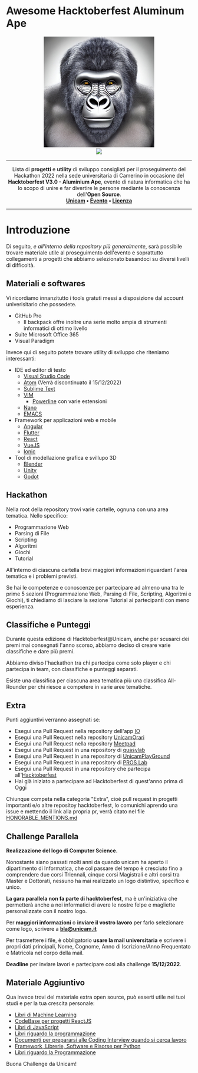 # Awesome Hacktoberfest Aluminum Ape
<p align="center">
  <img src=".github/img/output.jpg" height="300">
  <br>
  <img src="https://raw.githubusercontent.com/sindresorhus/awesome/main/media/badge-flat.svg">
</p>

---

<p align="center">
  Lista di <b>progetti</b> e <b>utility</b> di sviluppo consigliati per il proseguimento del Hackathon 2022 nella sede universitaria di Camerino in occasione del <b>Hacktoberfest V3.0 - Aluminium Ape</b>, evento di natura informatica che ha lo scopo di unire e far divertire le persone mediante la conoscenza dell'<b>Open Source</b>.  
  <br>
  <b>
      <a href="https://www.unicam.it/">Unicam</a> • 
      <a href="https://hacktoberfest.com/">Evento</a> • 
      <a href="https://it.wikipedia.org/wiki/Licenza_MIT">Licenza</a>
  </b>
</p>

---

Introduzione
====

Di seguito, *e all'interno della repository più generalmente*, sarà possibile trovare materiale utile al proseguimento dell'evento e soprattutto collegamenti a progetti che abbiamo selezionato basandoci su diversi livelli di difficoltà.


Materiali e softwares
---
Vi ricordiamo innanzitutto i tools gratuti messi a disposizione dal account univerisitario che possedete.

* GitHub Pro
   * Il backpack offre inoltre una serie molto ampia di strumenti informatici di ottimo livello
* Suite Microsoft Office 365
* Visual Paradigm

Invece qui di seguito potete trovare utility di sviluppo che riteniamo interessanti:

* IDE ed editor di testo
  * [Visual Studio Code](https://github.com/microsoft/vscode)
  * [Atom](https://github.com/atom) (Verrà discontinuato il 15/12/2022)
  * [Sublime Text](https://www.sublimetext.com/)
  * [VIM](https://www.vim.org/)
    * [Powerline](https://www.vim.org/) con varie estensioni
  * [Nano](https://www.vim.org/)
  * [EMACS](https://www.gnu.org/software/emacs/)
* Framework per applicazioni web e mobile
  * [Angular](https://angular.io/)
  * [Flutter](https://flutter.dev/)
  * [React](https://reactjs.org/)
  * [VueJS](https://vuejs.org/)
  * [Ionic](https://ionicframework.com/)
* Tool di modellazione grafica e svillupo 3D
  * [Blender](https://github.com/blender)
  * [Unity](https://unity.com/)
  * [Godot](https://godotengine.org/)

Hackathon
---
Nella root della repository trovi varie cartelle, ognuna con una area tematica.
Nello specifico:
* Programmazione Web
* Parsing di File
* Scripting
* Algoritmi
* Giochi
* Tutorial

All'interno di ciascuna cartella trovi maggiori informazioni riguardant l'area tematica e i problemi previsti.

Se hai le competenze e conoscenze per partecipare ad almeno una tra le prime 5 sezioni (Programmazione Web, Parsing di File, Scripting, Algoritmi e Giochi), ti chiediamo di lasciare la sezione Tutorial ai partecipanti con meno esperienza.

Classifiche e Punteggi
---
Durante questa edizione di Hacktoberfest@Unicam, anche per scusarci dei premi mai consegnati l'anno scorso, abbiamo deciso di creare varie classifiche e dare più premi.

Abbiamo diviso l'hackathon tra chi partecipa come solo player e chi partecipa in team, con classifiche e punteggi separati.

Esiste una classifica per ciascuna area tematica più una classifica All-Rounder per chi riesce a competere in varie aree tematiche.

Extra
---
Punti aggiuntivi verranno assegnati se:
* Esegui una Pull Request nella repository dell'app [IO](https://github.com/pagopa)
* Esegui una Pull Request nella repository [UnicamOrari](https://github.com/ZamponiMarco/UnicamOrari)
* Esegui una Pull Request nella repository [Meetpad](https://github.com/regione-marche/meetpad-public)
* Esegui una Pull Request in una repository di [quasylab](https://github.com/quasylab)
* Esegui una Pull Request in una repository di [UnicamPlayGround](https://github.com/UnicamPlayGround)
* Esegui una Pull Request in una repository di [PROS Lab](https://github.com/PROSLab)
* Esegui una Pull Request in una repository che partecipa all'[Hacktoberfest](https://github.com/search?q=hacktoberfest)
* Hai già iniziato a partecipare ad Hacktoberfest di quest'anno prima di Oggi

Chiunque competa nella categoria "Extra", cioè pull request in progetti importanti e/o altre repositoy hacktoberfest, lo comunichi aprendo una issue e mettendo il link alla propria pr, verrà citato nel file [HONORABLE_MENTIONS.md](HONORABLE_MENTIONS.md)

Challenge Parallela
---
<b>Realizzazione del logo di Computer Science.</b>
 
Nonostante siano passati molti anni da quando unicam ha aperto il dipartimento di Informatica, che col passare del tempo è cresciuto fino a comprendere due corsi Triennali, cinque corsi Magistrali e altri corsi tra Master e Dottorati, nessuno ha mai realizzato un logo distintivo, specifico e unico. 
 
<b>La gara parallela non fa parte di hacktoberfest</b>, ma è un'iniziativa che permetterà anche a noi informatici di avere le nostre felpe e magliette personalizzate con il nostro logo. 
 
Per <b>maggiori informazioni</b> o <b>inviare il vostro lavoro</b> per farlo selezionare come logo, scrivere a <b><a href="mailto:bla@unicam.it">bla@unicam.it</a></b>

Per trasmettere i file, è obbligatorio <b>usare la mail universitaria</b> e scrivere i propri dati principali, Nome, Cognome, Anno di Iscrizione/Anno Frequentato e Matricola nel corpo della mail.

<b>Deadline</b> per inviare lavori e partecipare così alla challenge <b>15/12/2022</b>.

Materiale Aggiuntivo
---
Qua invece trovi del materiale extra open source, può esserti utile nei tuoi studi e per la tua crescita personale:
* [Libri di Machine Learning](https://github.com/Nyandwi/machine_learning_complete)
* [CodeBase per progetti ReactJS](https://github.com/reacttips-dev/codebases)
* [Libri di JavaScript](https://github.com/getify/You-Dont-Know-JS)
* [Libri riguardo la programmazione](https://github.com/EbookFoundation/free-programming-books)
* [Documenti per prepararsi alle Coding Interview quando si cerca lavoro](https://github.com/jwasham/coding-interview-university)
* [Framework, Librerie, Software e Risorse per Python](https://github.com/vinta/awesome-python)
* [Libri riguardo la Programmazione](https://github.com/EbookFoundation/free-programming-books)

Buona Challenge da Unicam!